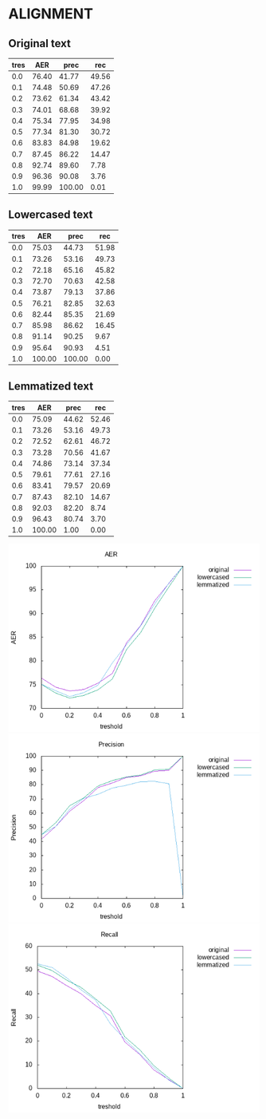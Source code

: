 # ALIGNMENT

## Original text

| tres | AER   | prec   | rec   |
|------|-------|--------|-------|
| 0.0  | 76.40 | 41.77  | 49.56 |
| 0.1  | 74.48 | 50.69  | 47.26 |
| 0.2  | 73.62 | 61.34  | 43.42 |
| 0.3  | 74.01 | 68.68  | 39.92 |
| 0.4  | 75.34 | 77.95  | 34.98 |
| 0.5  | 77.34 | 81.30  | 30.72 |
| 0.6  | 83.83 | 84.98  | 19.62 |
| 0.7  | 87.45 | 86.22  | 14.47 |
| 0.8  | 92.74 | 89.60  | 7.78  |
| 0.9  | 96.36 | 90.08  | 3.76  |
| 1.0  | 99.99 | 100.00 | 0.01  |

## Lowercased text

| tres | AER    | prec   | rec   |
|------|--------|--------|-------|
| 0.0  | 75.03  | 44.73  | 51.98 |
| 0.1  | 73.26  | 53.16  | 49.73 |
| 0.2  | 72.18  | 65.16  | 45.82 |
| 0.3  | 72.70  | 70.63  | 42.58 |
| 0.4  | 73.87  | 79.13  | 37.86 |
| 0.5  | 76.21  | 82.85  | 32.63 |
| 0.6  | 82.44  | 85.35  | 21.69 |
| 0.7  | 85.98  | 86.62  | 16.45 |
| 0.8  | 91.14  | 90.25  | 9.67  |
| 0.9  | 95.64  | 90.93  | 4.51  |
| 1.0  | 100.00 | 100.00 | 0.00  |

## Lemmatized text

| tres | AER    | prec   | rec   |
|------|--------|--------|-------|
| 0.0  | 75.09  | 44.62  | 52.46 |
| 0.1  | 73.26  | 53.16  | 49.73 |
| 0.2  | 72.52  | 62.61  | 46.72 |
| 0.3  | 73.28  | 70.56  | 41.67 |
| 0.4  | 74.86  | 73.14  | 37.34 |
| 0.5  | 79.61  | 77.61  | 27.16 |
| 0.6  | 83.41  | 79.57  | 20.69 |
| 0.7  | 87.43  | 82.10  | 14.67 |
| 0.8  | 92.03  | 82.20  | 8.74  |
| 0.9  | 96.43  | 80.74  | 3.70  |
| 1.0  | 100.00 |  1.00  | 0.00  |


![aer](aer.png)
![precision](precision.png)
![recall](recall.png)